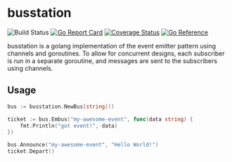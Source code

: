 # busstation

![Build Status](https://github.com/ronelliott/busstation/actions/workflows/main.yml/badge.svg)
[![Go Report Card](https://goreportcard.com/badge/github.com/ronelliott/busstation)](https://goreportcard.com/report/github.com/ronelliott/busstation)
[![Coverage Status](https://coveralls.io/repos/github/ronelliott/busstation/badge.svg?branch=main)](https://coveralls.io/github/ronelliott/busstation?branch=main)
[![Go Reference](https://pkg.go.dev/badge/github.com/ronelliott/busstation.svg)](https://pkg.go.dev/github.com/ronelliott/busstation)

busstation is a golang implementation of the event emitter pattern using channels and goroutines. To allow for concurrent designs, each subscriber is run in a separate goroutine, and messages are sent to the subscribers using channels.

## Usage

```go
bus := busstation.NewBus[string]()

ticket := bus.Embus("my-awesome-event", func(data string) {
	fmt.Println("got event!", data)
})

bus.Announce("my-awesome-event", "Hello World!")
ticket.Depart()
```
